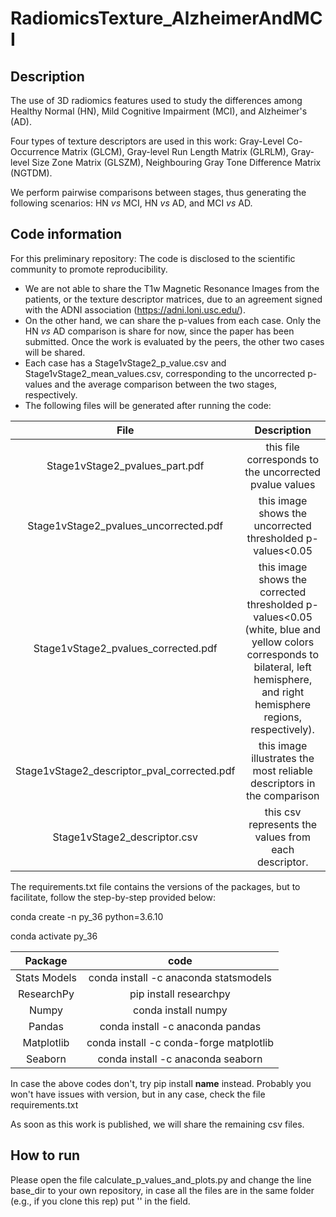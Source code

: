 # RadiomicsTexture_AlzheimerAndMCI
## Description
The use of 3D radiomics features used to study the differences among Healthy Normal (HN), Mild Cognitive Impairment (MCI), and Alzheimer's (AD).

Four types of texture descriptors are used in this work: Gray-Level Co-Occurrence Matrix (GLCM), Gray-level Run Length Matrix (GLRLM), Gray-level Size Zone Matrix (GLSZM), Neighbouring Gray Tone Difference Matrix (NGTDM).

We perform pairwise comparisons between stages, thus generating the following scenarios: HN *vs* MCI, HN *vs* AD, and MCI *vs* AD.

## Code information 
For this preliminary repository:
The code is disclosed to the scientific community to promote reproducibility.
* We are not able to share the T1w Magnetic Resonance Images from the patients, or the texture descriptor matrices, due to an agreement signed with the ADNI association (https://adni.loni.usc.edu/).
* On the other hand, we can share the p-values from each case. Only the HN *vs* AD comparison is share for now, since the paper has been submitted. Once the work is evaluated by the peers, the other two cases will be shared.
* Each case has a Stage1vStage2_p_value.csv and Stage1vStage2_mean_values.csv, corresponding to the uncorrected p-values and the average comparison between the two stages, respectively.
* The following files will be generated after running the code: 

File | Description
| :---: | :---: 
Stage1vStage2_pvalues_part.pdf | this file corresponds to the uncorrected pvalue values 
Stage1vStage2_pvalues_uncorrected.pdf | this image shows the uncorrected thresholded p-values<0.05
Stage1vStage2_pvalues_corrected.pdf | this image shows the corrected thresholded p-values<0.05 (white, blue and yellow colors corresponds to bilateral, left hemisphere, and right hemisphere regions, respectively).
Stage1vStage2_descriptor_pval_corrected.pdf |  this image illustrates the most reliable descriptors in the comparison
Stage1vStage2_descriptor.csv | this csv represents the values from each descriptor.

The requirements.txt file contains the versions of the packages, but to facilitate, follow the step-by-step provided below:

conda create -n py_36 python=3.6.10

conda activate py_36

Package      | code
|:---:        | :---:
Stats Models | conda install -c anaconda statsmodels
ResearchPy   | pip install researchpy
Numpy        | conda install numpy
Pandas       | conda install -c anaconda pandas
Matplotlib   | conda install -c conda-forge matplotlib
Seaborn      | conda install -c anaconda seaborn

In case the above codes don't, try pip install __name__ instead.
Probably you won't have issues with version, but in any case, check the file requirements.txt

As soon as this work is published, we will share the remaining csv files.

## How to run

Please open the file calculate_p_values_and_plots.py and change the line base_dir to your own repository, in case all the files are in the same folder (e.g., if you clone this rep) put '' in the field.
